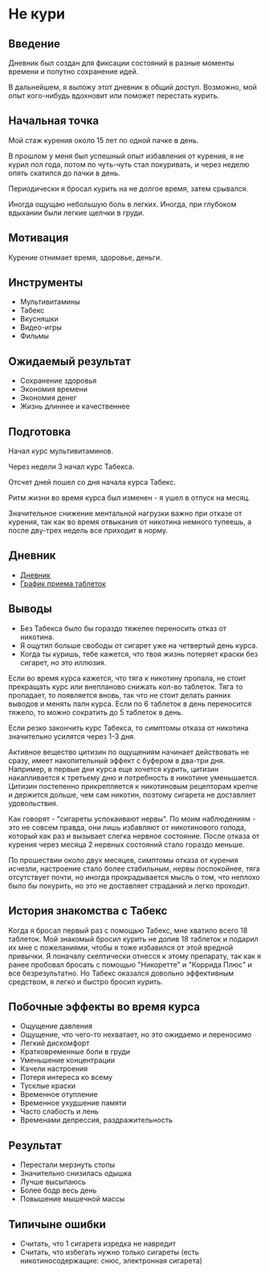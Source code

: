 # Не кури

## Введение

Дневник был создан для фиксации состояний в разные моменты времени
и попутно сохранение идей.

В дальнейшем, я выложу этот дневник в общий доступ.
Возможно, мой опыт кого-нибудь вдохновит или поможет перестать курить.

## Начальная точка

Мой стаж курения около 15 лет по одной пачке в день.

В прошлом у меня был успешный опыт избавления от курения,
я не курил пол года, потом по чуть-чуть стал покуривать,
и через неделю опять скатился до пачки в день.

Периодически я бросал курить на не долгое время, затем срывался.

Иногда ощущаю небольшую боль в легких.
Иногда, при глубоком вдыхании были легкие щелчки в груди.

## Мотивация

Курение отнимает время, здоровье, деньги.

## Инструменты

* Мультивитамины
* Табекс
* Вкусняшки
* Видео-игры
* Фильмы

## Ожидаемый результат

* Сохранение здоровья
* Экономия времени
* Экономия денег
* Жизнь длиннее и качественнее

## Подготовка

Начал курс мультивитаминов.

Через недели 3 начал курс Табекса.

Отсчет дней пошел со дня начала курса Табекс.

Ритм жизни во время курса был изменен - я ушел в отпуск на месяц.

Значительное снижение ментальной нагрузки важно при отказе от курения, 
так как во время отвыкания от никотина немного тупеешь, а после дву-трех недель все приходит в норму.

## Дневник

* [Дневник](diary.md)
* [График приема таблеток](schedule-for-pills.md)

## Выводы

* Без Табекса было бы гораздо тяжелее переносить отказ от никотина.
* Я ощутил больше свободы от сигарет уже на четвертый день курса.
* Когда ты куришь, тебе кажется, что твоя жизнь потеряет краски без сигарет,
  но это иллюзия.

Если во время курса кажется, что тяга к никотину пропала, не стоит прекращать курс или внепланово снижать кол-во таблеток.
Тяга то пропадает, то появляется вновь, так что не стоит делать ранних выводов и менять палн курса.
Если по 6 таблеток в день переносится тяжело, то можно сократить до 5 таблеток в день.

Если резко закончить курс Табекса, то симптомы отказа от никотина значительно усилятся через 1-3 дня.

Активное вещество цитизин по ощущениям начинает действовать не сразу,
имеет накопительный эффект с буфером в два-три дня.
Например, в первые дни курса еще хочется курить, цитизин накапливается к третьему дню и потребность в никотине уменьшается.
Цитизин постепенно прикрепляется к никотиновым рецепторам крепче и держится дольше, чем сам никотин, 
поэтому сигарета не доставляет удовольствия.

Как говорят - "сигареты успокаивают нервы".
По моим наблюдениям - это не совсем правда, 
они лишь избавляют от никотинового голода, который как раз и вызывает слегка нервное состояние.
После отказа от курения через месяца 2 нервных состояний стало гораздо меньше.

По прошествии около двух месяцев, симптомы отказа от курения исчезли,
настроение стало более стабильным, нервы поспокойнее, тяга отсутствует почти,
но иногда прокрадывается мысль о том, что неплохо было бы покурить, 
но это не доставляет страданий и легко проходит.

## История знакомства с Табекс

Когда я бросал первый раз с помощью Табекс, мне хватило всего 18 таблеток.
Мой знакомый бросил курить не допив 18 таблеток и подарил их мне с пожеланиями, 
чтобы я тоже избавился от этой вредной привычки.
Я поначалу скептически отнесся к этому препарату, так как я ранее пробовал бросать с помощью "Никоретте" и "Коррида Плюс" и все безрезультатно.
Но Табекс оказался довольно эффективным средством, я легко и быстро бросил курить.

## Побочные эффекты во время курса

* Ощущение давления
* Ощущение, что чего-то нехватает, но это ожидаемо и переносимо
* Легкий дискомфорт
* Кратковременные боли в груди
* Уменьшение концентрации
* Качели настроения
* Потеря интереса ко всему
* Тусклые краски
* Временное отупление
* Временное ухудшение памяти
* Часто слабость и лень
* Временами депрессия, раздражительность

## Результат

* Перестали мерзнуть стопы
* Значительно снизилась одышка
* Лучше высыпаюсь
* Более бодр весь день
* Повышение мышечной массы

## Типичыне ошибки

* Считать, что 1 сигарета изредка не навредит
* Считать, что избегать нужно только сигареты (есть никотиносодержащие: снюс, электронная сигарета)
